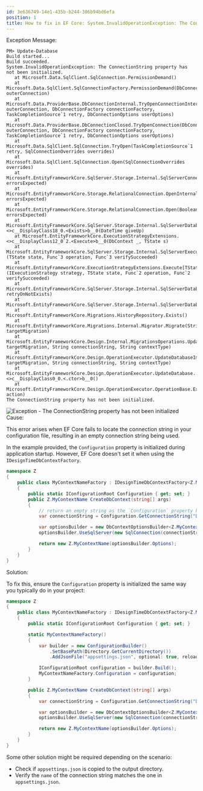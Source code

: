 ```yaml
---
id: 3e636749-14e1-435b-b244-306b94bd6efa
position: 1
title: How to fix in EF Core: System.InvalidOperationException: The ConnectionString property has not been initialized.
---
```


<div class="h9">Exception Message:</div>

```
PM> Update-Database
Build started...
Build succeeded.
System.InvalidOperationException: The ConnectionString property has not been initialized.
   at Microsoft.Data.SqlClient.SqlConnection.PermissionDemand()
   at Microsoft.Data.SqlClient.SqlConnectionFactory.PermissionDemand(DbConnection outerConnection)
   at Microsoft.Data.ProviderBase.DbConnectionInternal.TryOpenConnectionInternal(DbConnection outerConnection, DbConnectionFactory connectionFactory, TaskCompletionSource`1 retry, DbConnectionOptions userOptions)
   at Microsoft.Data.ProviderBase.DbConnectionClosed.TryOpenConnection(DbConnection outerConnection, DbConnectionFactory connectionFactory, TaskCompletionSource`1 retry, DbConnectionOptions userOptions)
   at Microsoft.Data.SqlClient.SqlConnection.TryOpen(TaskCompletionSource`1 retry, SqlConnectionOverrides overrides)
   at Microsoft.Data.SqlClient.SqlConnection.Open(SqlConnectionOverrides overrides)
   at Microsoft.EntityFrameworkCore.SqlServer.Storage.Internal.SqlServerConnection.OpenDbConnection(Boolean errorsExpected)
   at Microsoft.EntityFrameworkCore.Storage.RelationalConnection.OpenInternal(Boolean errorsExpected)
   at Microsoft.EntityFrameworkCore.Storage.RelationalConnection.Open(Boolean errorsExpected)
   at Microsoft.EntityFrameworkCore.SqlServer.Storage.Internal.SqlServerDatabaseCreator.<>c__DisplayClass18_0.<Exists>b__0(DateTime giveUp)
   at Microsoft.EntityFrameworkCore.ExecutionStrategyExtensions.<>c__DisplayClass12_0`2.<Execute>b__0(DbContext _, TState s)
   at Microsoft.EntityFrameworkCore.SqlServer.Storage.Internal.SqlServerExecutionStrategy.Execute[TState,TResult](TState state, Func`3 operation, Func`3 verifySucceeded)
   at Microsoft.EntityFrameworkCore.ExecutionStrategyExtensions.Execute[TState,TResult](IExecutionStrategy strategy, TState state, Func`2 operation, Func`2 verifySucceeded)
   at Microsoft.EntityFrameworkCore.SqlServer.Storage.Internal.SqlServerDatabaseCreator.Exists(Boolean retryOnNotExists)
   at Microsoft.EntityFrameworkCore.SqlServer.Storage.Internal.SqlServerDatabaseCreator.Exists()
   at Microsoft.EntityFrameworkCore.Migrations.HistoryRepository.Exists()
   at Microsoft.EntityFrameworkCore.Migrations.Internal.Migrator.Migrate(String targetMigration)
   at Microsoft.EntityFrameworkCore.Design.Internal.MigrationsOperations.UpdateDatabase(String targetMigration, String connectionString, String contextType)
   at Microsoft.EntityFrameworkCore.Design.OperationExecutor.UpdateDatabaseImpl(String targetMigration, String connectionString, String contextType)
   at Microsoft.EntityFrameworkCore.Design.OperationExecutor.UpdateDatabase.<>c__DisplayClass0_0.<.ctor>b__0()
   at Microsoft.EntityFrameworkCore.Design.OperationExecutor.OperationBase.Execute(Action action)
The ConnectionString property has not been initialized.
```

<div class="image-outer"><img src="/images/efcore/migrations/update-database/troubleshooting-the-connectionstring-property-has-not-been-initialized.png" loading="lazy" alt="Exception - The ConnectionString property has not been initialized"></div>

<div class="h9">Cause:</div>

This error arises when EF Core fails to locate the connection string in your configuration file, resulting in an empty connection string being used.

In the example provided, the `Configuration` property is initialized during application startup. However, EF Core doesn't set it when using the `IDesignTimeDbContextFactory`.


```csharp
namespace Z
{
    public class MyContextNameFactory : IDesignTimeDbContextFactory<Z.MyContextName>
    {
        public static IConfigurationRoot Configuration { get; set; }
        public Z.MyContextName CreateDbContext(string[] args)
        {
            // return an empty string as the `Configuration` property has not been correctly initialized.
            var connectionString = Configuration.GetConnectionString("DefaultConnection");

            var optionsBuilder = new DbContextOptionsBuilder<Z.MyContextName>();
            optionsBuilder.UseSqlServer(new SqlConnection(connectionString));

            return new Z.MyContextName(optionsBuilder.Options);
        }
    }
}

```

<div class="h9">Solution:</div>

To fix this, ensure the `Configuration` property is initialized the same way you typically do in your project:

```csharp
namespace Z
{
    public class MyContextNameFactory : IDesignTimeDbContextFactory<Z.MyContextName>
    {
        public static IConfigurationRoot Configuration { get; set; }

        static MyContextNameFactory() 
        {
            var builder = new ConfigurationBuilder()
                .SetBasePath(Directory.GetCurrentDirectory())
                .AddJsonFile("appsettings.json", optional: true, reloadOnChange: true);

            IConfigurationRoot configuration = builder.Build();
            MyContextNameFactory.Configuration = configuration;
        }

        public Z.MyContextName CreateDbContext(string[] args)
        {
            var connectionString = Configuration.GetConnectionString("DefaultConnection");

            var optionsBuilder = new DbContextOptionsBuilder<Z.MyContextName>();
            optionsBuilder.UseSqlServer(new SqlConnection(connectionString));

            return new Z.MyContextName(optionsBuilder.Options);
        }
    }
}
```

Some other solution might be required depending on the scenario:

- Check if `appsettings.json` is copied to the output directory.
- Verify the `name` of the connection string matches the one in `appsettings.json`.